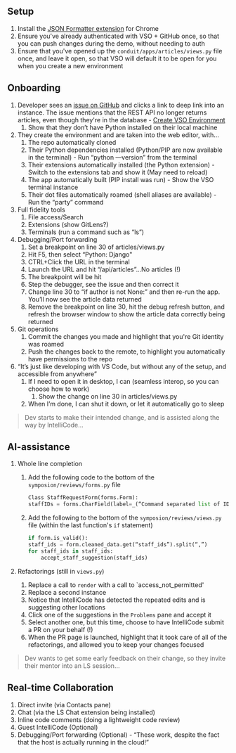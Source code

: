 ## Setup

1. Install the [JSON Formatter extension](https://chrome.google.com/webstore/detail/json-formatter/bcjindcccaagfpapjjmafapmmgkkhgoa?hl=en) for Chrome
1. Ensure you've already authenticated with VSO + GitHub once, so that you can push changes during the demo, without needing to auth
1. Ensure that you've opened up the `conduit/apps/articles/views.py` file once, and leave it open, so that VSO will default it to be open for you when you create a new environment

## Onboarding 

1. Developer sees an [issue on GitHub](https://github.com/lostintangent/Conduit/issues/1) and clicks a link to deep link into an instance. The issue mentions that the REST API no longer returns articles, even though they're in the database - [Create VSO Environment](https://online-ppe.core.vsengsaas.visualstudio.com/environments/new?name=Conduit&repo=https://github.com/lostintangent/Conduit)
    1. Show that they don’t have Python installed on their local machine
1. They create the environment and are taken into the web editor, with…
    1. The repo automatically cloned
    2. Their Python dependencies installed (Python/PIP are now available in the terminal) - Run “python —version” from the terminal
    3. Their extensions automatically installed (the Python extension) - Switch to the extensions tab and show it (May need to reload)
    4. The app automatically built (PIP install was run) - Show the VSO terminal instance
    5. Their dot files automatically roamed (shell aliases are available) - Run the “party” command
2. Full fidelity tools
    1. File access/Search
    2. Extensions (show GitLens?)
    3. Terminals (run a command such as “ls”)
3. Debugging/Port forwarding
    1. Set a breakpoint on line 30 of articles/views.py
    2. Hit F5, then select “Python: Django"
    3. CTRL+Click the URL in the terminal
    5. Launch the URL and hit “/api/articles”…No articles (!)
    6. The breakpoint will be hit
    7. Step the debugger, see the issue and then correct it
    8. Change line 30 to “if author is not None:” and then re-run the app. You’ll now see the article data returned
    9. Remove the breakpoint on line 30, hit the debug refresh button, and refresh the browser window to show the article data correctly being returned
4. Git operations
    1. Commit the changes you made and highlight that you're Git identity was roamed
    1. Push the changes back to the remote, to highlight you automatically have permissions to the repo
4. “It’s just like developing with VS Code, but without any of the setup, and accessible from anywhere”
    1. If I need to open it in desktop, I can (seamless interop, so you can choose how to work)
        1. Show the change on line 30 in articles/views.py
    2. When I’m done, I can shut it down, or let it automatically go to sleep

> Dev starts to make their intended change, and is assisted along the way by IntelliCode…

## AI-assistance 

1. Whole line completion
    1. Add the following code to the bottom of the `symposion/reviews/forms.py` file
    
        ```python
        Class StaffRequestForm(forms.Form):
    	staffIDs = forms.CharField(label=_(“Command separated list of IDs”, max_length=5000)
        ```
        
    1. Add the following to the bottom of the `symposion/reviews/views.py` file (within the last function's `if` statement)
    
        ```python
        if form.is_valid():
		staff_ids = form.cleaned_data.get(“staff_ids”).split(“,”)
		for staff_ids in staff_ids:
			accept_staff_suggestion(staff_ids)
        ```
        
2. Refactorings (still in `views.py`)
    1. Replace a call to `render` with a call to `access_not_permitted'
    1. Replace a second instance
    1. Notice that IntelliCode has detected the repeated edits and is suggesting other locations
    1. Click one of the suggestions in the `Problems` pane and accept it
    1. Select another one, but this time, choose to have IntelliCode submit a PR on your behalf (!)
    1. When the PR page is launched, highlight that it took care of all of the refactorings, and allowed you to keep your changes focused

> Dev wants to get some early feedback on their change, so they invite their mentor into an LS session…

## Real-time Collaboration 

1. Direct invite (via Contacts pane)
2. Chat (via the LS Chat extension being installed)
3. Inline code comments (doing a lightweight code review)
4. Guest IntelliCode (Optional)
5. Debugging/Port forwarding (Optional) - “These work, despite the fact that the host is actually running in the cloud!”
